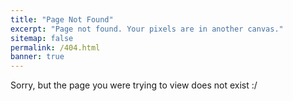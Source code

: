 ```yaml
---
title: "Page Not Found"
excerpt: "Page not found. Your pixels are in another canvas."
sitemap: false
permalink: /404.html
banner: true
---
```


Sorry, but the page you were trying to view does not exist :/



<script type="text/javascript">
  var GOOG_FIXURL_LANG = 'en';
  var GOOG_FIXURL_SITE = '{{ site.url }}'
</script>
<script type="text/javascript"
  src="//linkhelp.clients.google.com/tbproxy/lh/wm/fixurl.js">
</script>
